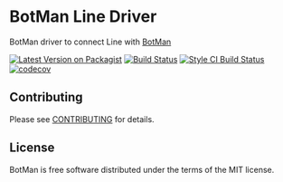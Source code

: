 # BotMan Line Driver

BotMan driver to connect Line with [BotMan](https://github.com/botman/botman)

[![Latest Version on Packagist](https://img.shields.io/packagist/v/ycs77/botman-driver-line.svg?style=flat-square)](https://packagist.org/packages/ycs77/botman-driver-line)
[![Build Status](https://img.shields.io/travis/ycs77/botman-driver-line?branch=master&style=flat-square)](https://travis-ci.org/ycs77/botman-driver-line)
[![Style CI Build Status](https://github.styleci.io/repos/227807905/shield?style=flat-square)](https://github.styleci.io/repos/227807905)
[![codecov](https://img.shields.io/codecov/c/github/ycs77/botman-driver-line?style=flat-square)](https://codecov.io/gh/ycs77/botman-driver-line)


## Contributing

Please see [CONTRIBUTING](CONTRIBUTING.md) for details.

## License

BotMan is free software distributed under the terms of the MIT license.

